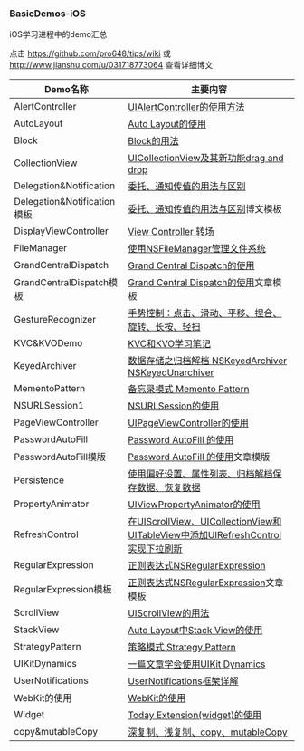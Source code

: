 ### BasicDemos-iOS

iOS学习进程中的demo汇总

点击 <https://github.com/pro648/tips/wiki> 或 <http://www.jianshu.com/u/031718773064> 查看详细博文

| Demo名称                    | 主要内容                                     |
| ------------------------- | ---------------------------------------- |
| AlertController           | [UIAlertController的使用方法](https://github.com/pro648/tips/wiki/UIAlertController%E7%9A%84%E4%BD%BF%E7%94%A8) |
| AutoLayout                | [Auto Layout的使用](https://github.com/pro648/tips/wiki/Auto-Layout%E7%9A%84%E4%BD%BF%E7%94%A8) |
| Block                     | [Block的用法](https://github.com/pro648/tips/wiki/Block%E7%9A%84%E7%94%A8%E6%B3%95) |
| CollectionView            | [UICollectionView及其新功能drag and drop](https://github.com/pro648/tips/wiki/UICollectionView及其新功能drag-and-drop) |
| Delegation&Notification   | [委托、通知传值的用法与区别](https://github.com/pro648/tips/wiki/%E5%A7%94%E6%89%98%E3%80%81%E9%80%9A%E7%9F%A5%E4%BC%A0%E5%80%BC%E7%9A%84%E7%94%A8%E6%B3%95%E4%B8%8E%E5%8C%BA%E5%88%AB) |
| Delegation&Notification模板 | [委托、通知传值的用法与区别](https://github.com/pro648/tips/wiki/%E5%A7%94%E6%89%98%E3%80%81%E9%80%9A%E7%9F%A5%E4%BC%A0%E5%80%BC%E7%9A%84%E7%94%A8%E6%B3%95%E4%B8%8E%E5%8C%BA%E5%88%AB)博文模板 |
|DisplayViewController|[View Controller 转场](https://github.com/pro648/tips/wiki/View%20Controller%20%E8%BD%AC%E5%9C%BA)|
| FileManager               | [使用NSFileManager管理文件系统](https://github.com/pro648/tips/wiki/%E4%BD%BF%E7%94%A8NSFileManager%E7%AE%A1%E7%90%86%E6%96%87%E4%BB%B6%E7%B3%BB%E7%BB%9F) |
|GrandCentralDispatch       | [Grand Central Dispatch的使用](https://github.com/pro648/tips/wiki/Grand-Central-Dispatch%E7%9A%84%E4%BD%BF%E7%94%A8)|
|GrandCentralDispatch模板    | [Grand Central Dispatch的使用](https://github.com/pro648/tips/wiki/Grand-Central-Dispatch%E7%9A%84%E4%BD%BF%E7%94%A8)文章模板 |
| GestureRecognizer         | [手势控制：点击、滑动、平移、捏合、旋转、长按、轻扫](https://github.com/pro648/tips/wiki/%E6%89%8B%E5%8A%BF%E6%8E%A7%E5%88%B6%EF%BC%9A%E7%82%B9%E5%87%BB%E3%80%81%E6%BB%91%E5%8A%A8%E3%80%81%E5%B9%B3%E7%A7%BB%E3%80%81%E6%8D%8F%E5%90%88%E3%80%81%E6%97%8B%E8%BD%AC%E3%80%81%E9%95%BF%E6%8C%89%E3%80%81%E8%BD%BB%E6%89%AB) |
| KVC&KVODemo               | [KVC和KVO学习笔记](https://github.com/pro648/tips/wiki/KVC%E5%92%8CKVO%E5%AD%A6%E4%B9%A0%E7%AC%94%E8%AE%B0) |
| KeyedArchiver             | [数据存储之归档解档 NSKeyedArchiver NSKeyedUnarchiver](https://github.com/pro648/tips/wiki/%E6%95%B0%E6%8D%AE%E5%AD%98%E5%82%A8%E4%B9%8B%E5%BD%92%E6%A1%A3%E8%A7%A3%E6%A1%A3-NSKeyedArchiver-NSKeyedUnarchiver) |
| MementoPattern	| [备忘录模式 Memento Pattern](https://github.com/pro648/tips/wiki/%E5%A4%87%E5%BF%98%E5%BD%95%E6%A8%A1%E5%BC%8F-Memento-Pattern)	|
| NSURLSession1             | [NSURLSession的使用](https://github.com/pro648/tips/wiki/NSURLSession%E7%9A%84%E4%BD%BF%E7%94%A8%EF%BC%88%E4%B8%80%EF%BC%89) |
| PageViewController | [UIPageViewController的使用](https://github.com/pro648/tips/wiki/UIPageViewController%E7%9A%84%E4%BD%BF%E7%94%A8) |
|PasswordAutoFill	|	[Password AutoFill 的使用](https://github.com/pro648/tips/wiki/Password%20AutoFill%20%E7%9A%84%E4%BD%BF%E7%94%A8)	|
|PasswordAutoFill模版	|[Password AutoFill 的使用](https://github.com/pro648/tips/wiki/Password%20AutoFill%20%E7%9A%84%E4%BD%BF%E7%94%A8)文章模版	|
| Persistence               | [使用偏好设置、属性列表、归档解档保存数据、恢复数据](https://github.com/pro648/tips/wiki/使用偏好设置、属性列表、归档解档保存数据、恢复数据) |
| PropertyAnimator          | [UIViewPropertyAnimator的使用](https://github.com/pro648/tips/wiki/UIViewPropertyAnimator%E7%9A%84%E4%BD%BF%E7%94%A8) |
| RefreshControl            | [在UIScrollView、UICollectionView和UITableView中添加UIRefreshControl实现下拉刷新](https://github.com/pro648/tips/wiki/%E5%9C%A8UIScrollView%E3%80%81UICollectionView%E5%92%8CUITableView%E4%B8%AD%E6%B7%BB%E5%8A%A0UIRefreshControl%E5%AE%9E%E7%8E%B0%E4%B8%8B%E6%8B%89%E5%88%B7%E6%96%B0) |
| RegularExpression         | [正则表达式NSRegularExpression](https://github.com/pro648/tips/wiki/%E6%AD%A3%E5%88%99%E8%A1%A8%E8%BE%BE%E5%BC%8FNSRegularExpression) |
| RegularExpression模板       | [正则表达式NSRegularExpression](https://github.com/pro648/tips/wiki/%E6%AD%A3%E5%88%99%E8%A1%A8%E8%BE%BE%E5%BC%8FNSRegularExpression)文章模板 |
| ScrollView                | [UIScrollView的用法](https://github.com/pro648/tips/wiki/UIScrollView%E7%9A%84%E7%94%A8%E6%B3%95) |
| StackView                 | [Auto Layout中Stack View的使用](https://github.com/pro648/tips/wiki/Auto-Layout%E4%B8%ADStack-View%E7%9A%84%E4%BD%BF%E7%94%A8) |
| StrategyPattern	|	[策略模式 Strategy Pattern](https://github.com/pro648/tips/wiki/%E7%AD%96%E7%95%A5%E6%A8%A1%E5%BC%8F-Design-Pattern)	|
| UIKitDynamics             | [一篇文章学会使用UIKit Dynamics](https://github.com/pro648/tips/wiki/%E4%B8%80%E7%AF%87%E6%96%87%E7%AB%A0%E5%AD%A6%E4%BC%9A%E4%BD%BF%E7%94%A8UIKit%20Dynamics) |
| UserNotifications			| [UserNotifications框架详解](https://github.com/pro648/tips/wiki/UserNotifications%E6%A1%86%E6%9E%B6%E8%AF%A6%E8%A7%A3)|
|WebKit的使用|[WebKit的使用](https://github.com/pro648/tips/wiki/WebKit的使用)|
| Widget					| [Today Extension(widget)的使用](https://github.com/pro648/tips/wiki/Today-Extension(widget)%E7%9A%84%E4%BD%BF%E7%94%A8) |
| copy&mutableCopy          | [深复制、浅复制、copy、mutableCopy](https://github.com/pro648/tips/wiki/%E6%B7%B1%E5%A4%8D%E5%88%B6%E3%80%81%E6%B5%85%E5%A4%8D%E5%88%B6%E3%80%81copy%E3%80%81mutableCopy) |